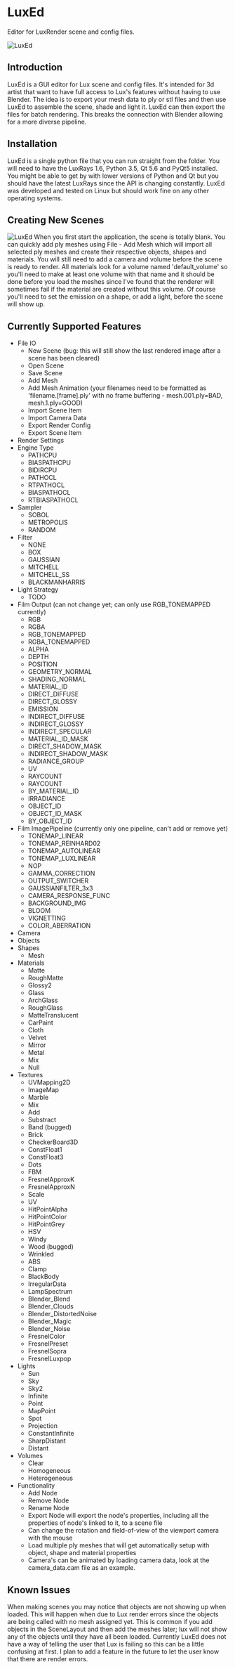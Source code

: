 LuxEd
=======

Editor for LuxRender scene and config files.

![LuxEd](https://raw.githubusercontent.com/richardlayman/luxed/master/ui.png)

Introduction
---------------
LuxEd is a GUI editor for Lux scene and config files. It's intended for 3d artist that want to have full access to Lux's features without having to use Blender. The idea is to export your mesh data to ply or stl files and then use LuxEd to assemble the scene, shade and light it. LuxEd can then export the files for batch rendering. This breaks the connection with Blender allowing for a more diverse pipeline.

Installation
---------------
LuxEd is a single python file that you can run straight from the folder. You will need to have the LuxRays 1.6, Python 3.5, Qt 5.6 and PyQt5 installed. You might be able to get by with lower versions of Python and Qt but you should have the latest LuxRays since the API is changing constantly. LuxEd was developed and tested on Linux but should work fine on any other operating systems.

Creating New Scenes
---------------
![LuxEd](https://raw.githubusercontent.com/richardlayman/luxed/master/fan.png)
When you first start the application, the scene is totally blank. You can quickly add ply meshes using File - Add Mesh  which will import all selected ply meshes and create their respective objects, shapes and materials. You will still need to add a camera and volume before the scene is ready to render. All materials look for a volume named 'default\_volume' so you'll need to make at least one volume with that name and it should be done before you load the meshes since I've found that the renderer will sometimes fail if the material are created without this volume. Of course you'll need to set the emission on a shape, or add a light, before the scene will show up.

Currently Supported Features
---------------
- File IO
  * New Scene (bug: this will still show the last rendered image after a scene has been cleared)
  * Open Scene
  * Save Scene
  * Add Mesh
  * Add Mesh Animation (your filenames need to be formatted as 'filename.[frame].ply' with no frame buffering - mesh.001.ply=BAD, mesh.1.ply=GOOD)
  * Import Scene Item
  * Import Camera Data
  * Export Render Config
  * Export Scene Item
- Render Settings
- Engine Type
  * PATHCPU
  * BIASPATHCPU
  * BIDIRCPU
  * PATHOCL
  * RTPATHOCL
  * BIASPATHOCL
  * RTBIASPATHOCL
- Sampler
  * SOBOL
  * METROPOLIS
  * RANDOM
- Filter
  * NONE
  * BOX
  * GAUSSIAN
  * MITCHELL
  * MITCHELL\_SS 
  * BLACKMANHARRIS
- Light Strategy
  * TODO
- Film Output (can not change yet; can only use RGB\_TONEMAPPED currently)
  * RGB
  * RGBA
  * RGB\_TONEMAPPED
  * RGBA\_TONEMAPPED
  * ALPHA
  * DEPTH
  * POSITION
  * GEOMETRY\_NORMAL
  * SHADING\_NORMAL
  * MATERIAL\_ID
  * DIRECT\_DIFFUSE
  * DIRECT\_GLOSSY
  * EMISSION
  * INDIRECT\_DIFFUSE
  * INDIRECT\_GLOSSY
  * INDIRECT\_SPECULAR
  * MATERIAL\_ID\_MASK
  * DIRECT\_SHADOW\_MASK
  * INDIRECT\_SHADOW\_MASK
  * RADIANCE\_GROUP
  * UV
  * RAYCOUNT
  * RAYCOUNT
  * BY\_MATERIAL\_ID
  * IRRADIANCE
  * OBJECT\_ID
  * OBJECT\_ID\_MASK
  * BY\_OBJECT\_ID
- Film ImagePipeline (currently only one pipeline, can't add or remove yet)
  * TONEMAP\_LINEAR
  * TONEMAP\_REINHARD02
  * TONEMAP\_AUTOLINEAR
  * TONEMAP\_LUXLINEAR
  * NOP
  * GAMMA\_CORRECTION
  * OUTPUT\_SWITCHER
  * GAUSSIANFILTER\_3x3
  * CAMERA\_RESPONSE\_FUNC
  * BACKGROUND\_IMG
  * BLOOM
  * VIGNETTING
  * COLOR\_ABERRATION
- Camera
- Objects
- Shapes
  * Mesh
- Materials
  * Matte
  * RoughMatte
  * Glossy2
  * Glass
  * ArchGlass
  * RoughGlass
  * MatteTranslucent
  * CarPaint
  * Cloth
  * Velvet
  * Mirror
  * Metal
  * Mix
  * Null
- Textures
  * UVMapping2D
  * ImageMap
  * Marble
  * Mix
  * Add
  * Substract
  * Band (bugged)
  * Brick
  * CheckerBoard3D
  * ConstFloat1
  * ConstFloat3
  * Dots
  * FBM
  * FresnelApproxK
  * FresnelApproxN
  * Scale
  * UV
  * HitPointAlpha
  * HitPointColor
  * HitPointGrey
  * HSV
  * Windy
  * Wood (bugged)
  * Wrinkled
  * ABS
  * Clamp
  * BlackBody
  * IrregularData
  * LampSpectrum
  * Blender\_Blend
  * Blender\_Clouds
  * Blender\_DistortedNoise
  * Blender\_Magic
  * Blender\_Noise
  * FresnelColor
  * FresnelPreset
  * FresnelSopra
  * FresnelLuxpop
- Lights
  * Sun
  * Sky
  * Sky2
  * Infinite
  * Point
  * MapPoint
  * Spot
  * Projection
  * ConstantInfinite
  * SharpDistant
  * Distant 
- Volumes
  * Clear
  * Homogeneous
  * Heterogeneous 
- Functionality
  * Add Node
  * Remove Node
  * Rename Node
  * Export Node will export the node's properties, including all the properties of node's linked to it, to a scene file
  * Can change the rotation and field-of-view of the viewport camera with the mouse
  * Load multiple ply meshes that will get automatically setup with object, shape and material properties
  * Camera's can be animated by loading camera data, look at the camera\_data.cam file as an example.

Known Issues
---------------
When making scenes you may notice that objects are not showing up when loaded. This will happen when due to Lux render errors since the objects are being called with no mesh assigned yet. This is common if you add objects in the SceneLayout and then add the meshes later; lux will not show any of the objects until they have all been loaded. Currently LuxEd does not have a way of telling the user that Lux is failing so this can be a little confusing at first. I plan to add a feature in the future to let the user know that there are render errors.


